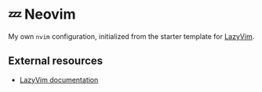 # 💤 Neovim

My own `nvim` configuration, initialized from the starter template for [LazyVim](https://github.com/LazyVim/LazyVim).

## External resources

* [LazyVim documentation](https://lazyvim.github.io/installation)
